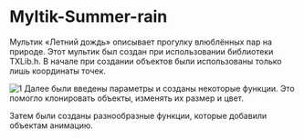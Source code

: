 # Myltik-Summer-rain
Мультик «Летний дождь» описывает прогулку влюблённых пар на природе.
Этот мультик был создан при использовании библиотеки TXLib.h.
В начале при создании объектов были использованы только лишь координаты точек.

![1](https://user-images.githubusercontent.com/82371850/114630164-a3c33580-9cc2-11eb-9b7e-47a7b242bc20.png)
Далее были введены параметры и созданы некоторые функции. Это помогло клонировать объекты, изменять их размер и цвет.

 
Затем были созданы разнообразные функции, которые добавили объектам анимацию.
